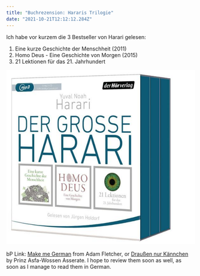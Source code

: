 ```yaml
---
title: "Buchrezension: Hararis Trilogie"
date: "2021-10-21T12:12:12.284Z"
---
```


Ich habe vor kurzem die 3 Bestseller von Harari gelesen:

1. Eine kurze Geschichte der Menschheit (2011)
1. Homo Deus - Eine Geschichte von Morgen (2015)
1. 21 Lektionen für das 21. Jahrhundert

[![Der grosse Harari](./harari.jpeg)](https://www.thalia.de/shop/home/artikeldetails/A1056624034?ProvID=11000533 "Der grosse Harari - 3 Bestseller")



bP Link:
[Make me German](https://www.ullstein-buchverlage.de/nc/buch/details/make-me-german-zweisprachiges-wendebuch-deutsch-englisch-9783548375595.html) from Adam Fletcher, or [Draußen nur Kännchen](https://www.fischerverlage.de/buch/prinz_asfa-wossen_asserate_draussen_nur_kaennchen/9783596181575) by Prinz Asfa-Wossen Asserate. I hope to review them soon as well, as soon as I manage to read them in German. 





